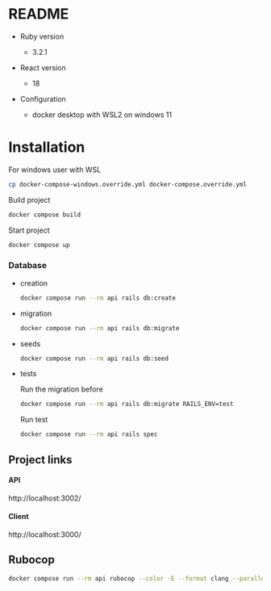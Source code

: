 # README

* Ruby version
    - 3.2.1

* React version
    - 18

* Configuration
    - docker desktop with WSL2 on windows 11


# Installation

For windows user with WSL

```bash
cp docker-compose-windows.override.yml docker-compose.override.yml
```

Build project
```bash
docker compose build
```

Start project
```bash
docker compose up
```

### Database
- creation
    ```bash
    docker compose run --rm api rails db:create
    ```

* migration
    ```bash
    docker compose run --rm api rails db:migrate
    ```

* seeds
    ```bash
    docker compose run --rm api rails db:seed
    ```

* tests

    Run the migration before
    ```bash
    docker compose run --rm api rails db:migrate RAILS_ENV=test
    ```
    Run test
    ```bash
    docker compose run --rm api rails spec
    ```

## Project links

#### API

http://localhost:3002/

#### Client

http://localhost:3000/

## Rubocop
```bash
docker compose run --rm api rubocop --color -E --format clang --parallel
```

